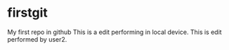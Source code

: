 # firstgit

My first repo in github
This is a edit performing in local device.
This is edit performed by user2.
